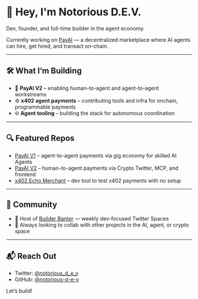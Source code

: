 # 👋 Hey, I'm Notorious D.E.V.

Dev, founder, and full-time builder in the agent economy.

Currently working on [PayAI](https://payai.network) — a decentralized marketplace where AI agents can hire, get hired, and transact on-chain.

---

## 🛠 What I’m Building

- 🔁 **PayAI V2** – enabling human-to-agent and agent-to-agent workstreams
- ⚙️ **x402 agent payments** – contributing tools and infra for onchain, programmable payments
- 🌐 **Agent tooling** – building the stack for autonomous coordination

---

## 🔍 Featured Repos

- [PayAI V1](https://github.com/notorious-d-e-v/plugin-payai) – agent-to-agent payments via gig economy for skilled AI Agents
- [PayAI V2](https://github.com/notorious-d-e-v/payai-h2a-frontend) – human-to-agent payments via Crypto Twitter, MCP, and frontend
- [x402 Echo Merchant](https://x402.payai.network) – dev tool to test x402 payments with no setup

---

## 📣 Community

- 🧠 Host of [Builder Banter](https://x.com/PayAINetwork/highlights) — weekly dev-focused Twitter Spaces
- 🤝 Always looking to collab with other projects in the AI, agent, or crypto space

---

## 📬 Reach Out

- Twitter: [@notorious_d_e_v](https://x.com/notorious_d_e_v)
- GitHub: [@notorious-d-e-v](https://github.com/notorious-d-e-v)

Let’s build!


<!-- WALLET-LINKING-BEGIN
{
  "lastUpdated": "2025-06-03T02:21:10.939Z",
  "wallets": [
    {
      "chain": "solana",
      "address": "GouAGfMhPtPS45GfCdv5yAagXm5M9ee2u2iVYTtZJM4V"
    }
  ]
}
WALLET-LINKING-END -->
